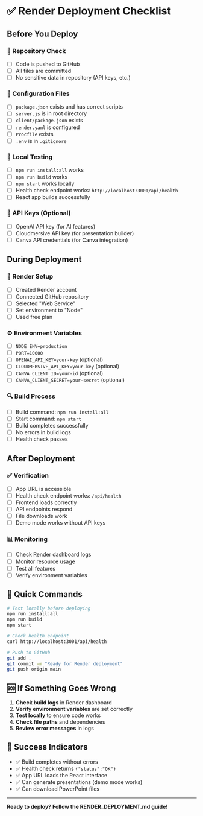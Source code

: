 # ✅ Render Deployment Checklist

## Before You Deploy

### 📁 Repository Check
- [ ] Code is pushed to GitHub
- [ ] All files are committed
- [ ] No sensitive data in repository (API keys, etc.)

### 🔧 Configuration Files
- [ ] `package.json` exists and has correct scripts
- [ ] `server.js` is in root directory
- [ ] `client/package.json` exists
- [ ] `render.yaml` is configured
- [ ] `Procfile` exists
- [ ] `.env` is in `.gitignore`

### 🧪 Local Testing
- [ ] `npm run install:all` works
- [ ] `npm run build` works
- [ ] `npm start` works locally
- [ ] Health check endpoint works: `http://localhost:3001/api/health`
- [ ] React app builds successfully

### 🔑 API Keys (Optional)
- [ ] OpenAI API key (for AI features)
- [ ] Cloudmersive API key (for presentation builder)
- [ ] Canva API credentials (for Canva integration)

## During Deployment

### 🚀 Render Setup
- [ ] Created Render account
- [ ] Connected GitHub repository
- [ ] Selected "Web Service"
- [ ] Set environment to "Node"
- [ ] Used free plan

### ⚙️ Environment Variables
- [ ] `NODE_ENV=production`
- [ ] `PORT=10000`
- [ ] `OPENAI_API_KEY=your-key` (optional)
- [ ] `CLOUDMERSIVE_API_KEY=your-key` (optional)
- [ ] `CANVA_CLIENT_ID=your-id` (optional)
- [ ] `CANVA_CLIENT_SECRET=your-secret` (optional)

### 🔍 Build Process
- [ ] Build command: `npm run install:all`
- [ ] Start command: `npm start`
- [ ] Build completes successfully
- [ ] No errors in build logs
- [ ] Health check passes

## After Deployment

### ✅ Verification
- [ ] App URL is accessible
- [ ] Health check endpoint works: `/api/health`
- [ ] Frontend loads correctly
- [ ] API endpoints respond
- [ ] File downloads work
- [ ] Demo mode works without API keys

### 📊 Monitoring
- [ ] Check Render dashboard logs
- [ ] Monitor resource usage
- [ ] Test all features
- [ ] Verify environment variables

## 🎯 Quick Commands

```bash
# Test locally before deploying
npm run install:all
npm run build
npm start

# Check health endpoint
curl http://localhost:3001/api/health

# Push to GitHub
git add .
git commit -m "Ready for Render deployment"
git push origin main
```

## 🆘 If Something Goes Wrong

1. **Check build logs** in Render dashboard
2. **Verify environment variables** are set correctly
3. **Test locally** to ensure code works
4. **Check file paths** and dependencies
5. **Review error messages** in logs

## 🎉 Success Indicators

- ✅ Build completes without errors
- ✅ Health check returns `{"status":"OK"}`
- ✅ App URL loads the React interface
- ✅ Can generate presentations (demo mode works)
- ✅ Can download PowerPoint files

---

**Ready to deploy? Follow the RENDER_DEPLOYMENT.md guide!**

